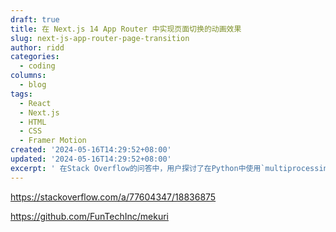 ```yaml
---
draft: true
title: 在 Next.js 14 App Router 中实现页面切换的动画效果
slug: next-js-app-router-page-transition
author: ridd
categories:
  - coding
columns:
  - blog
tags:
  - React
  - Next.js
  - HTML
  - CSS
  - Framer Motion
created: '2024-05-16T14:29:52+08:00'
updated: '2024-05-16T14:29:52+08:00'
excerpt: ' 在Stack Overflow的问答中，用户探讨了在Python中使用`multiprocessing`模块时，如何正确处理`multiprocessing.Queue`对象的生命周期，以避免内存泄漏的问题。作者指出，`multiprocessing.Queue`对象在所有工作进程关闭后，其自身并不会自动清理，因此需要显式地调用`close()`和`join_thread()`方法来确保队列的线程被正确关闭。此外，作者还提到了在Windows系统中，由于进程间通信的特殊性，需要特别注意队列的关闭顺序，以防止出现死锁或资源未释放的情况。通过实例代码，作者演示了如何在主进程中正确管理队列的生命周期，确保资源得到有效释放，从而避免内存泄漏。'
---
```



https://stackoverflow.com/a/77604347/18836875

https://github.com/FunTechInc/mekuri


